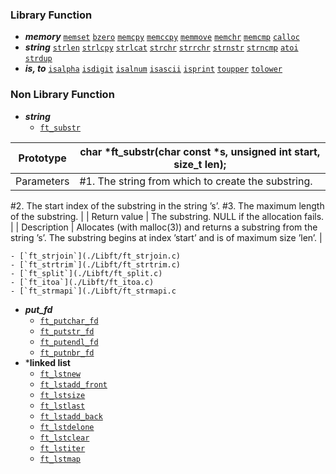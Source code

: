 ### Library Function

- ***memory***
    [`memset`](./Libft/ft_memset.c) [`bzero`](./Libft/ft_bzero.c) [`memcpy`](./Libft/ft_memcpy.c) [`memccpy`](./Libft/ft_memccpy.c) [`memmove`](./Libft/ft_memmove.c) [`memchr`](./Libft/ft_memchr.c) [`memcmp`](./Libft/ft_memcmp.c) [`calloc`](./Libft/ft_calloc.c)
- ***string***
    [`strlen`](./Libft/ft_strlen.c) [`strlcpy`](./Libft/ft_strlcpy.c) [`strlcat`](./Libft/ft_strlcat.c) [`strchr`](./Libft/ft_strchr.c) [`strrchr`](./Libft/ft_strrchr.c) [`strnstr`](./Libft/ft_strnstr.c) [`strncmp`](./Libft/ft_strncmp.c) [`atoi`](./Libft/ft_atoi.c) [`strdup`](./Libft/ft_strdup.c)
- ***is, to***
    [`isalpha`](./Libft/ft_isalpha.c) [`isdigit`](./Libft/ft_isdigit.c) [`isalnum`](./Libft/ft_isalnum.c) [`isascii`](./Libft/ft_isascii.c) [`isprint`](./Libft/ft_isprint.c) [`toupper`](./Libft/ft_toupper.c) [`tolower`](./Libft/ft_tolower.c)
    
    
    
### Non Library Function

- ***string***
    - [`ft_substr`](./Libft/ft_substr.c)
    
|  Prototype |  char \*ft_substr(char const \*s, unsigned int start, size_t len); |
|---|---|
|  Parameters |  #1. The string from which to create the substring. 
#2. The start index of the substring in the string ’s’. 
#3. The maximum length of the substring. |
|  Return value |  The substring. NULL if the allocation fails. |
|  Description |  Allocates (with malloc(3)) and returns a substring from the string ’s’. 
The substring begins at index ’start’ and is of maximum size ’len’. |

    - [`ft_strjoin`](./Libft/ft_strjoin.c)
    - [`ft_strtrim`](./Libft/ft_strtrim.c)
    - [`ft_split`](./Libft/ft_split.c)
    - [`ft_itoa`](./Libft/ft_itoa.c)
    - [`ft_strmapi`](./Libft/ft_strmapi.c
- ***put_fd***
    - [`ft_putchar_fd`](./Libft/ft_putchar_fd.c)
    - [`ft_putstr_fd`](./Libft/ft_putstr_fd.c)
    - [`ft_putendl_fd`](./Libft/ft_putendl_fd.c)
    - [`ft_putnbr_fd`](./Libft/ft_putnbr_fd.c)
- ***linked list**
    - [`ft_lstnew`](./Libft/ft_lstnew.c)
    - [`ft_lstadd_front`](./Libft/ft_lstadd_front.c)
    - [`ft_lstsize`](./Libft/ft_lstsize.c)
    - [`ft_lstlast`](./Libft/ft_lstlast.c)
    - [`ft_lstadd_back`](./Libft/ft_lstadd_back.c)
    - [`ft_lstdelone`](./Libft/ft_lstdelone.c)
    - [`ft_lstclear`](./Libft/ft_lstclear.c)
    - [`ft_lstiter`](./Libft/ft_lstiter.c)
    - [`ft_lstmap`](./Libft/ft_lstmap.c)

